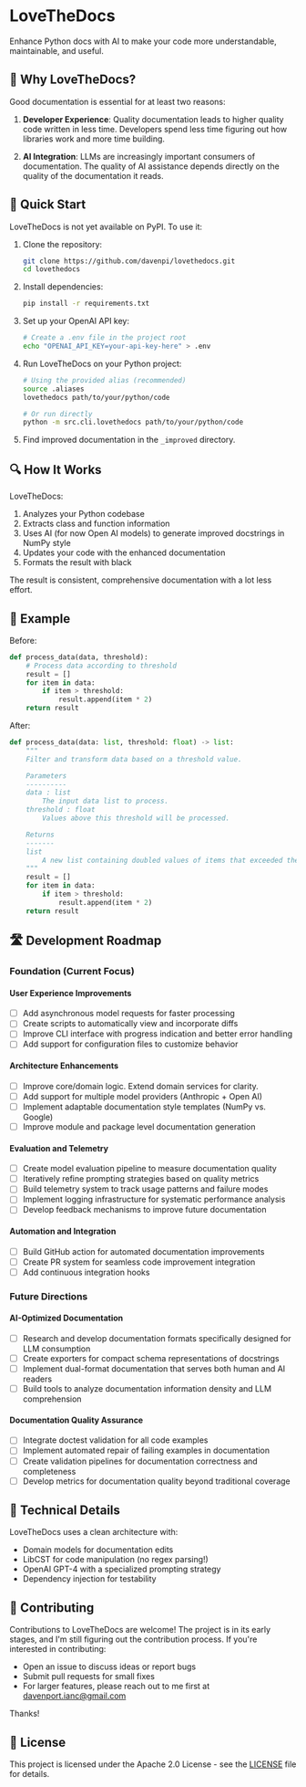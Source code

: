 # LoveTheDocs

Enhance Python docs with AI to make your code more understandable, maintainable,
and useful.

## 🌟 Why LoveTheDocs?

Good documentation is essential for at least two reasons:

1. **Developer Experience**: Quality documentation leads to higher quality code written in less time. Developers spend less time figuring out how libraries work and more time building.

2. **AI Integration**: LLMs are increasingly important consumers of documentation. The quality of AI assistance depends directly on the quality of the documentation it reads.

## 🚀 Quick Start

LoveTheDocs is not yet available on PyPI. To use it:

1. Clone the repository:

   ```bash
   git clone https://github.com/davenpi/lovethedocs.git
   cd lovethedocs
   ```

2. Install dependencies:

   ```bash
   pip install -r requirements.txt
   ```

3. Set up your OpenAI API key:

   ```bash
   # Create a .env file in the project root
   echo "OPENAI_API_KEY=your-api-key-here" > .env
   ```

4. Run LoveTheDocs on your Python project:

   ```bash
   # Using the provided alias (recommended)
   source .aliases
   lovethedocs path/to/your/python/code

   # Or run directly
   python -m src.cli.lovethedocs path/to/your/python/code
   ```

5. Find improved documentation in the `_improved` directory.

## 🔍 How It Works

LoveTheDocs:

1. Analyzes your Python codebase
2. Extracts class and function information
3. Uses AI (for now Open AI models) to generate improved docstrings in NumPy style
4. Updates your code with the enhanced documentation
5. Formats the result with black

The result is consistent, comprehensive documentation with a lot less effort.

## 🎯 Example

Before:

```python
def process_data(data, threshold):
    # Process data according to threshold
    result = []
    for item in data:
        if item > threshold:
            result.append(item * 2)
    return result
```

After:

```python
def process_data(data: list, threshold: float) -> list:
    """
    Filter and transform data based on a threshold value.

    Parameters
    ----------
    data : list
        The input data list to process.
    threshold : float
        Values above this threshold will be processed.

    Returns
    -------
    list
        A new list containing doubled values of items that exceeded the threshold.
    """
    result = []
    for item in data:
        if item > threshold:
            result.append(item * 2)
    return result
```

## 🛣️ Development Roadmap

### Foundation (Current Focus)

#### User Experience Improvements

- [ ] Add asynchronous model requests for faster processing
- [ ] Create scripts to automatically view and incorporate diffs
- [ ] Improve CLI interface with progress indication and better error handling
- [ ] Add support for configuration files to customize behavior

#### Architecture Enhancements

- [ ] Improve core/domain logic. Extend domain services for clarity.
- [ ] Add support for multiple model providers (Anthropic + Open AI)
- [ ] Implement adaptable documentation style templates (NumPy vs. Google)
- [ ] Improve module and package level documentation generation

#### Evaluation and Telemetry

- [ ] Create model evaluation pipeline to measure documentation quality
- [ ] Iteratively refine prompting strategies based on quality metrics
- [ ] Build telemetry system to track usage patterns and failure modes
- [ ] Implement logging infrastructure for systematic performance analysis
- [ ] Develop feedback mechanisms to improve future documentation

#### Automation and Integration

- [ ] Build GitHub action for automated documentation improvements
- [ ] Create PR system for seamless code improvement integration
- [ ] Add continuous integration hooks

### Future Directions

#### AI-Optimized Documentation

- [ ] Research and develop documentation formats specifically designed for LLM consumption
- [ ] Create exporters for compact schema representations of docstrings
- [ ] Implement dual-format documentation that serves both human and AI readers
- [ ] Build tools to analyze documentation information density and LLM comprehension

#### Documentation Quality Assurance

- [ ] Integrate doctest validation for all code examples
- [ ] Implement automated repair of failing examples in documentation
- [ ] Create validation pipelines for documentation correctness and completeness
- [ ] Develop metrics for documentation quality beyond traditional coverage

## 🧰 Technical Details

LoveTheDocs uses a clean architecture with:

- Domain models for documentation edits
- LibCST for code manipulation (no regex parsing!)
- OpenAI GPT-4 with a specialized prompting strategy
- Dependency injection for testability

## 👥 Contributing

Contributions to LoveTheDocs are welcome! The project is in its early stages, and I'm
still figuring out the contribution process. If you're interested in contributing:

- Open an issue to discuss ideas or report bugs
- Submit pull requests for small fixes
- For larger features, please reach out to me first at davenport.ianc@gmail.com

Thanks!

## 📄 License

This project is licensed under the Apache 2.0 License - see the [LICENSE](LICENSE) file
for details.
